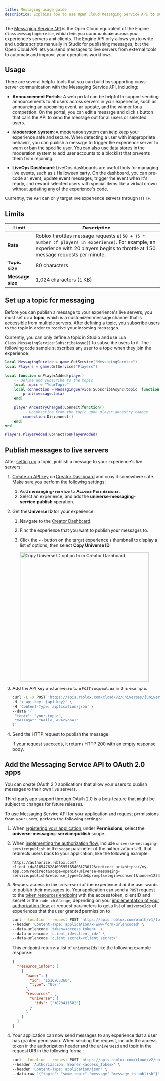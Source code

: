 ```yaml
---
title: Messaging usage guide
description: Explains how to use Open Cloud Messaging Service API to support cross-server messaging.
---
```


The [Messaging Service API](/cloud/reference/Universe#Publish-Universe-Message) is the Open Cloud equivalent of the Engine `Class.MessagingService`, which lets you communicate across your experience's servers and clients. The Engine API only allows you to write and update scripts manually in Studio for publishing messages, but the Open Cloud API lets you send messages to live servers from external tools to automate and improve your operations workflows.

## Usage

There are several helpful tools that you can build by supporting cross-server communication with the Messaging Service API, including:

- **Announcement Portals**: A web portal can be helpful to support sending announcements to all users across servers in your experience, such as announcing an upcoming event, an update, and the winner for a competition. On the portal, you can edit a message and click a button that calls the API to send the message out for all users or selected users.

- **Moderation System**: A moderation system can help keep your experience safe and secure. When detecting a user with inappropriate behavior, you can publish a message to trigger the experience server to warn or ban the specific user. You can also use [data stores](/cloud/reference/DataStore) in the moderation system to add user accounts to a blocklist that prevents them from rejoining.

- **LiveOps Dashboard**: LiveOps dashboards are useful tools for managing live events, such as a Halloween party. On the dashboard, you can pre-code an event, update event messages, trigger the event when it's ready, and reward selected users with special items like a virtual crown without updating any of the experience's code.

<Alert severity="info">
Currently, the API can only target live experience servers through HTTP.
</Alert>

## Limits

Limit | Description
--- | ---
**Rate** | Roblox throttles message requests at `50 + (5 * number_of_players_in_experience)`. For example, an experience with 20 players begins to throttle at 150 message requests per minute.
**Topic size** | 80 characters
**Message size** | 1,024 characters (1 KB)

## Set up a topic for messaging

Before you can publish a message to your experience's live servers, you must set up a **topic**, which is a customized message channel that is accessible from multiple servers. After defining a topic, you subscribe users to the topic in order to receive your incoming messages.

Currently, you can only define a topic in Studio and use Lua `Class.MessagingService:SubscribeAsync()` to subscribe users to it. The following code sample subscribes any user to a topic when they join the experience:

```lua title= 'Set up and Subscribe Users to a Topic'
local MessagingService = game:GetService("MessagingService")
local Players = game:GetService("Players")

local function onPlayerAdded(player)
	-- Define and subscribe to the topic
	local topic = "YourTopic"
	local connection = MessagingService:SubscribeAsync(topic, function(message)
		print(message.Data)
	end)

	player.AncestryChanged:Connect(function()
		-- Unsubscribe from the topic upon player ancestry change
		connection:Disconnect()
	end)
end

Players.PlayerAdded:Connect(onPlayerAdded)
```

## Publish messages to live servers

After [setting up](#set-up-a-topic-for-messaging) a topic, publish a message to your experience's live servers:

1. [Create an API key](./api-keys.md#creating-an-API-key) on [Creator Dashboard](https://create.roblox.com/dashboard/credentials) and copy it somewhere safe. Make sure you perform the following settings:

   1. Add **messaging-service** to **Access Permissions**.
   2. Select an experience, and add the **universe-messaging-service:publish** operation.

2. Get the **Universe ID** for your experience:

   1. Navigate to the [Creator Dashboard](https://create.roblox.com/dashboard/creations).
   1. Find the experience that you want to publish your messages to.
   1. Click the **&ctdot;** button on the target experience's thumbnail to display a list of options, then select **Copy Universe ID**.

      <img src="../../assets/creator-dashboard/Experience-Context-Menu-Copy-Universe-ID.png" width="420" alt="Copy Universe ID option from Creator Dashboard" />

3. Add the API key and universe to a `POST` request, as in this example:

   ```bash title='Example Request for Publishing a Message'
   curl -L -X POST 'https://apis.roblox.com/cloud/v2/universes/{universe}:publishMessage' \
   -H 'x-api-key: {api-key}' \
   -H 'Content-Type: application/json' \
   --data '{
    "topic": "your-topic",
    "message": "Hello, everyone!"
   }'
   ```

4. Send the HTTP request to publish the message.

   <Alert severity="info">
   If your request succeeds, it returns HTTP 200 with an empty response body.
   </Alert>

## Add the Messaging Service API to OAuth 2.0 apps

You can create [OAuth 2.0 applications](../../cloud/open-cloud/oauth2-overview.md) that allow your users to publish messages to their own live servers.

<Alert severity="warning">
Third-party app support through OAuth 2.0 is a beta feature that might be subject to changes for future releases.
</Alert>

To use Messaging Service API for your application and request permissions from your users, perform the following settings:

1. When [registering your application](./oauth2-registration.md#registering-an-app), under **Permissions**, select the **universe-messaging-service:publish** scope.
2. When [implementing the authorization flow](../../cloud/open-cloud/oauth2-overview.md#implementing-authorization-flows), include `universe-messaging-service:publish` in the `scope` parameter of the authorization URL that redirects users back to your application, like the following example:

   ```plain
   https://authorize.roblox.com?client_id=816547628409595165403873012&redirect_uri=https://my-app.com/redirect&scope=openid+universe-messaging-service:publish&response_type=Code&prompts=login+consent&nonce=12345&state=6789
   ```

3. Request access to the `universeId` of the experience that the user wants to publish their messages to. Your application can send a `POST` request to the [token resources endpoint](../reference/oauth2.md#token-exchange) with the access token, client ID and secret or the `code challenge`, depending on your [implementation of your authorization flow](../../cloud/open-cloud/oauth2-overview.md#implementing-authorization-flows), as request parameters to get a list of `universeIds` of experiences that the user granted permission to:

   ```bash title="Example Request"
   curl --location --request POST 'https://apis.roblox.com/oauth/v1/token/resources' \
   --header 'Content-Type: application/x-www-form-urlencoded' \
   --data-urlencode 'token=<access_token>' \
   --data-urlencode 'client_id=<client_id>' \
   --data-urlencode 'client_secret=<client_secret>'
   ```

   This endpoint returns a list of `universeIds` like the following example response:

   ```json title="Example Response"
   {
     "resource_infos": [
       {
         "owner": {
           "id": "1516563360",
           "type": "User"
         },
         "resources": {
           "universe": {
             "ids": ["3828411582"]
           }
         }
       }
     ]
   }
   ```

4. Your application can now send messages to any experience that a user has granted permission. When sending the request, include the access token in the authorization header and the `universeId` and topic in the request URI in the following format:

   ```bash title="Example Request"
   curl --location --request POST 'https://apis.roblox.com/cloud/v2/universes/{universe}:publishMessage' \
   --header 'Authorization: Bearer <access_token>' \
   --header 'Content-Type: application/json' \
   --data-raw '{"topic": "some-topic","message":"message to publish"}'
   ```
